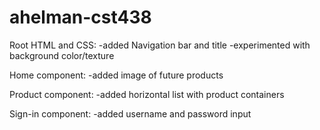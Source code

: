 # ahelman-cst438
Root HTML and CSS:
-added Navigation bar and title
-experimented with background color/texture

Home component:
-added image of future products

Product component:
-added horizontal list with product containers

Sign-in component:
-added username and password input
